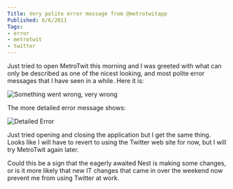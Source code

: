 ```yaml
---
Title: Very polite error message from @metrotwitapp
Published: 6/6/2011
Tags:
- error
- metrotwit
- twitter
---
```


Just tried to open MetroTwit this morning and I was greeted with what can only be described as one of the nicest looking, and most polite error messages that I have seen in a while. Here it is:

![Something went wrong, very wrong](https://gep13wpstorage.blob.core.windows.net/gep13/2011/6/6/image.png)

The more detailed error message shows:

![Detailed Error](https://gep13wpstorage.blob.core.windows.net/gep13/2011/6/6/image1.png)

Just tried opening and closing the application but I get the same thing. Looks like I will have to revert to using the Twitter web site for now, but I will try MetroTwit again later.

Could this be a sign that the eagerly awaited Nest is making some changes, or is it more likely that new IT changes that came in over the weekend now prevent me from using Twitter at work.
